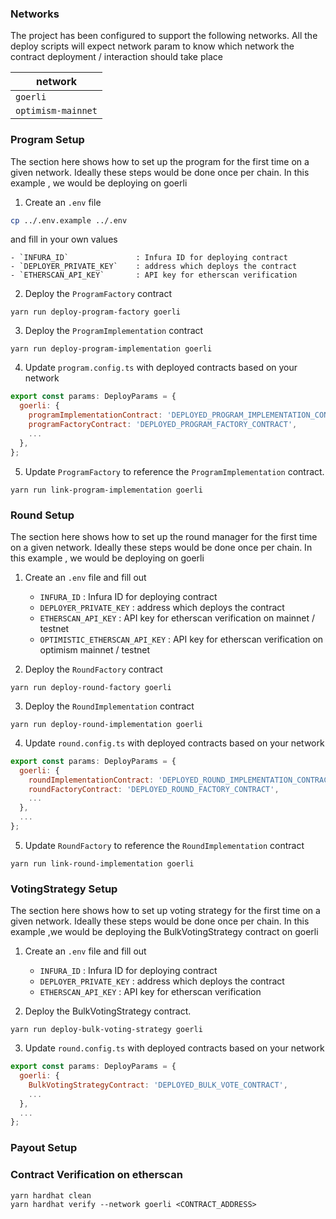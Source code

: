 ### Networks

The project has been configured to support the following networks.
All the deploy scripts will expect network param to know which network the contract deployment / interaction should take place

| network            |
|--------------------|
| `goerli`           |
| `optimism-mainnet` |

### Program Setup

The section here shows how to set up the program for the first time on a given network. Ideally these steps would be done once per chain. In this example , we would be deploying on goerli


1. Create an `.env` file
```sh
cp ../.env.example ../.env
```
and fill in your own values

    - `INFURA_ID`               : Infura ID for deploying contract
    - `DEPLOYER_PRIVATE_KEY`    : address which deploys the contract
    - `ETHERSCAN_API_KEY`       : API key for etherscan verification


2. Deploy the `ProgramFactory` contract
```shell
yarn run deploy-program-factory goerli
```

3. Deploy the `ProgramImplementation` contract
```shell
yarn run deploy-program-implementation goerli
```

4. Update `program.config.ts` with deployed contracts based on your network
```javascript
export const params: DeployParams = {
  goerli: {
    programImplementationContract: 'DEPLOYED_PROGRAM_IMPLEMENTATION_CONTRACT',
    programFactoryContract: 'DEPLOYED_PROGRAM_FACTORY_CONTRACT',
    ...
  },
};
```

5. Update `ProgramFactory` to reference the `ProgramImplementation` contract.
```shell
yarn run link-program-implementation goerli
```


### Round Setup

The section here shows how to set up the round manager for the first time on a given network. Ideally these steps would be done once per chain. In this example , we would be deploying on goerli

1. Create an `.env` file and fill out
    - `INFURA_ID`                     : Infura ID for deploying contract
    - `DEPLOYER_PRIVATE_KEY`          : address which deploys the contract
    - `ETHERSCAN_API_KEY`             : API key for etherscan verification on mainnet / testnet
    - `OPTIMISTIC_ETHERSCAN_API_KEY`  : API key for etherscan verification on optimism mainnet / testnet


2. Deploy the `RoundFactory` contract
```shell
yarn run deploy-round-factory goerli
```

3. Deploy the `RoundImplementation` contract
```shell
yarn run deploy-round-implementation goerli
```

4. Update `round.config.ts` with deployed contracts based on your network
```javascript
export const params: DeployParams = {
  goerli: {
    roundImplementationContract: 'DEPLOYED_ROUND_IMPLEMENTATION_CONTRACT',
    roundFactoryContract: 'DEPLOYED_ROUND_FACTORY_CONTRACT',
    ...
  },
  ...
};
```

5. Update `RoundFactory` to reference the `RoundImplementation` contract
```shell
yarn run link-round-implementation goerli
```

### VotingStrategy Setup

The section here shows how to set up voting strategy for the first time on a given network. Ideally these steps would be done once per chain. In this example ,we would be deploying the BulkVotingStrategy contract on goerli

1. Create an `.env` file and fill out
    - `INFURA_ID`               : Infura ID for deploying contract
    - `DEPLOYER_PRIVATE_KEY`    : address which deploys the contract
    - `ETHERSCAN_API_KEY`       : API key for etherscan verification

2. Deploy the BulkVotingStrategy contract.
```shell
yarn run deploy-bulk-voting-strategy goerli
```

3. Update `round.config.ts` with deployed contracts based on your network
```javascript
export const params: DeployParams = {
  goerli: {
    BulkVotingStrategyContract: 'DEPLOYED_BULK_VOTE_CONTRACT',
    ...
  },
  ...
};
```

### Payout Setup
<!-- TODO -->


### Contract Verification on etherscan

```
yarn hardhat clean
yarn hardhat verify --network goerli <CONTRACT_ADDRESS>
```